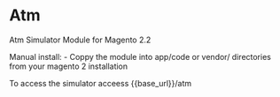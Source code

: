 # Atm
Atm Simulator Module for Magento 2.2

Manual install: 
	- Coppy the module into app/code or vendor/ directories from your magento 2 installation


To access the simulator acceess {{base_url}}/atm 
